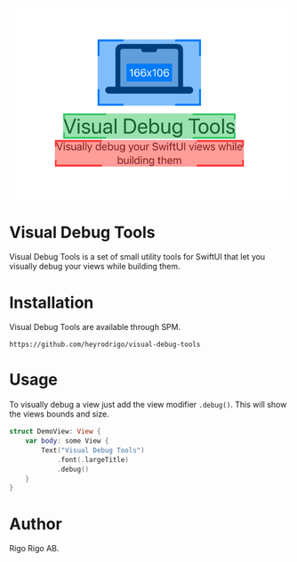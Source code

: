
![Header image](header.png)

# Visual Debug Tools
Visual Debug Tools is a set of small utility tools for SwiftUI that let you visually debug your views while building them. 

# Installation
Visual Debug Tools are available through SPM. 
```
https://github.com/heyrodrigo/visual-debug-tools
```

# Usage
To visually debug a view just add the view modifier `.debug()`. This will show the views bounds and size.

```swift
struct DemoView: View {
    var body: some View {
        Text("Visual Debug Tools")
            .font(.largeTitle)
            .debug()
    }
}
```

# Author
Rigo Rigo AB.
